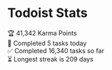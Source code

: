 
# Todoist Stats

<!-- TODO-IST:START -->
🏆  41,342 Karma Points           
🌸  Completed 5 tasks today           
✅  Completed 16,340 tasks so far           
⏳  Longest streak is 209 days
<!-- TODO-IST:END -->
